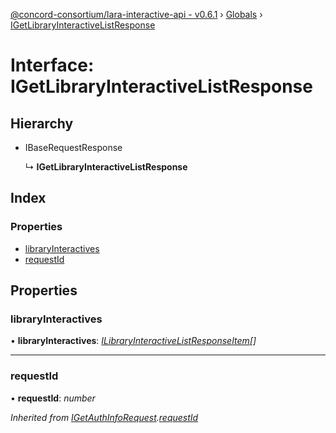 [@concord-consortium/lara-interactive-api - v0.6.1](../README.md) › [Globals](../globals.md) › [IGetLibraryInteractiveListResponse](igetlibraryinteractivelistresponse.md)

# Interface: IGetLibraryInteractiveListResponse

## Hierarchy

* IBaseRequestResponse

  ↳ **IGetLibraryInteractiveListResponse**

## Index

### Properties

* [libraryInteractives](igetlibraryinteractivelistresponse.md#libraryinteractives)
* [requestId](igetlibraryinteractivelistresponse.md#requestid)

## Properties

###  libraryInteractives

• **libraryInteractives**: *[ILibraryInteractiveListResponseItem](ilibraryinteractivelistresponseitem.md)[]*

___

###  requestId

• **requestId**: *number*

*Inherited from [IGetAuthInfoRequest](igetauthinforequest.md).[requestId](igetauthinforequest.md#requestid)*
